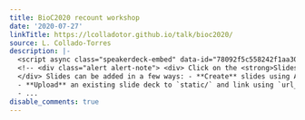 ```yaml
---
title: BioC2020 recount workshop
date: '2020-07-27'
linkTitle: https://lcolladotor.github.io/talk/bioc2020/
source: L. Collado-Torres
description: |-
  <script async class="speakerdeck-embed" data-id="78092f5c558242f1aa3085d9abc9c061" data-ratio="1.77777777777778" src="//speakerdeck.com/assets/embed.js"></script>
  <!-- <div class="alert alert-note"> <div> Click on the <strong>Slides</strong> button above to view the built-in slides feature. </div>
  </div> Slides can be added in a few ways: - **Create** slides using Academic's *Slides* feature and link using `url_slides` parameter in the front matter of the talk file
  - **Upload** an existing slide deck to `static/` and link using `url_slides` parameter in the front matter of the talk file
  - ...
disable_comments: true
---
```

<script async class="speakerdeck-embed" data-id="78092f5c558242f1aa3085d9abc9c061" data-ratio="1.77777777777778" src="//speakerdeck.com/assets/embed.js"></script>
<!-- <div class="alert alert-note"> <div> Click on the <strong>Slides</strong> button above to view the built-in slides feature. </div>
</div> Slides can be added in a few ways: - **Create** slides using Academic's *Slides* feature and link using `url_slides` parameter in the front matter of the talk file
- **Upload** an existing slide deck to `static/` and link using `url_slides` parameter in the front matter of the talk file
- ...